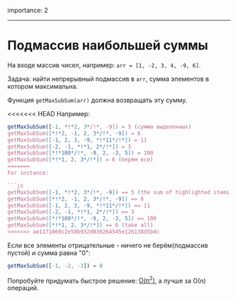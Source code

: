 importance: 2

---

# Подмассив наибольшей суммы

На входе массив чисел, например: `arr = [1, -2, 3, 4, -9, 6]`.

Задача: найти непрерывный подмассив в `arr`, сумма элементов в котором максимальна.

Функция `getMaxSubSum(arr)` должна возвращать эту сумму.

<<<<<<< HEAD
Например:

```js
getMaxSubSum([-1, *!*2, 3*/!*, -9]) = 5 (сумма выделенных)
getMaxSubSum([*!*2, -1, 2, 3*/!*, -9]) = 6
getMaxSubSum([-1, 2, 3, -9, *!*11*/!*]) = 11
getMaxSubSum([-2, -1, *!*1, 2*/!*]) = 3
getMaxSubSum([*!*100*/!*, -9, 2, -3, 5]) = 100
getMaxSubSum([*!*1, 2, 3*/!*]) = 6 (берём все)
=======
For instance:

```js
getMaxSubSum([-1, *!*2, 3*/!*, -9]) == 5 (the sum of highlighted items)
getMaxSubSum([*!*2, -1, 2, 3*/!*, -9]) == 6
getMaxSubSum([-1, 2, 3, -9, *!*11*/!*]) == 11
getMaxSubSum([-2, -1, *!*1, 2*/!*]) == 3
getMaxSubSum([*!*100*/!*, -9, 2, -3, 5]) == 100
getMaxSubSum([*!*1, 2, 3*/!*]) == 6 (take all)
>>>>>>> ae1171069c2e50b932d030264545e126138d5bdc
```

Если все элементы отрицательные - ничего не берём(подмассив пустой) и сумма равна "0":

```js
getMaxSubSum([-1, -2, -3]) = 0
```

Попробуйте придумать быстрое решение: [O(n<sup>2</sup>)](https://ru.wikipedia.org/wiki/«O»_большое_и_«o»_малое), а лучше за О(n) операций.
